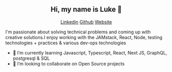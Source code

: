 <h2 align="center">Hi, my name is Luke 👋</h2>   

<p align="center"> 
 <a margin='5px'  target="_blank" rel="noopener noreferrer" href="https://www.linkedin.com/in/lukehowsam/">Linkedin</a> 
  <a margin='5px' target="_blank" rel="noopener noreferrer" href="https://twitter.com/LukeH_1999>Twitter</a> 

 <a margin='5px' target="_blank" rel="noopener noreferrer" href="https://github.com/luke-h1/">Github</a> 
 <a margin='5px' target="_blank"
rel="noopener noreferrer" href="https://lhowsam.com">Website</a> 
</p> 

I'm passionate about solving technical problems and coming up with creative solutions.I enjoy working with the JAMstack, React, Node, testing technologies + practices & various dev-ops technologies

- 🌱 I’m currently learning Javascript, Typescript, React, Next JS, GraphQL, postgresql & SQL 
- 👯 I’m looking to collaborate on Open Source projects
